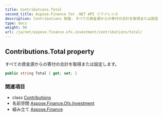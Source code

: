 ```yaml
---
title: Contributions.Total
second_title: Aspose.Finance for .NET API リファレンス
description: Contributions 財産. すべての資金源からの寄付の合計を取得または設定します
type: docs
weight: 90
url: /ja/net/aspose.finance.ofx.investment/contributions/total/
---
```

## Contributions.Total property

すべての資金源からの寄付の合計を取得または設定します。

```csharp
public string Total { get; set; }
```

### 関連項目

* class [Contributions](../)
* 名前空間 [Aspose.Finance.Ofx.Investment](../../contributions/)
* 組み立て [Aspose.Finance](../../../)



